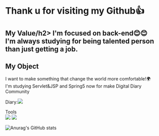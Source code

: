 ### <h1>Thank u for visiting my Github👍</h1>

<h2>My Value/h2>
I'm focused on back-end😊😊<br>
I'm always studying for being talented person than just getting a job.<br>
  
<h2>My Object</h2>
I want to make something that change the world more comfortable!🌍<br>
I'm studying Servlet&JSP and Spring5 now for make Digital Diary Community


<!--
**hadongkyoun/hadongkyoun** is a ✨ _special_ ✨ repository because its `README.md` (this file) appears on your GitHub profile.

Here are some ideas to get you started:

- 🔭 I’m currently working on ...
- 🌱 I’m currently learning ...
- 👯 I’m looking to collaborate on ...
- 🤔 I’m looking for help with ...
- 💬 Ask me about ...
- 📫 How to reach me: ...
- 😄 Pronouns: ...
- ⚡ Fun fact: ...
-->

<label>Diary:<a href="https://www.instagram.com/dev._.had/" target="_blank"><img src="https://img.shields.io/badge/Instagram-E4405F?style=flat-  square&logo=Instagram&logoColor=white"/></a></label>

Tools<br>
<img src="https://img.shields.io/badge/Java-007396?style=flat-square&logo=Java&logoColor=white"/>
<img src="https://img.shields.io/badge/C-A8B9CC?style=flat-square&logo=C&logoColor=white"/>

![Anurag's GitHub stats](https://github-readme-stats.vercel.app/api?username=hadongkyoun&show_icons=true&theme=radical)
